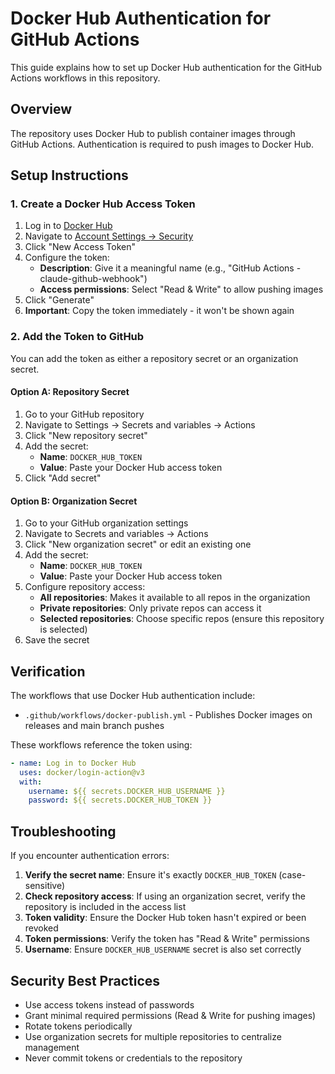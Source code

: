 # Docker Hub Authentication for GitHub Actions

This guide explains how to set up Docker Hub authentication for the GitHub Actions workflows in this repository.

## Overview

The repository uses Docker Hub to publish container images through GitHub Actions. Authentication is required to push images to Docker Hub.

## Setup Instructions

### 1. Create a Docker Hub Access Token

1. Log in to [Docker Hub](https://hub.docker.com)
2. Navigate to [Account Settings → Security](https://hub.docker.com/settings/security)
3. Click "New Access Token"
4. Configure the token:
   - **Description**: Give it a meaningful name (e.g., "GitHub Actions - claude-github-webhook")
   - **Access permissions**: Select "Read & Write" to allow pushing images
5. Click "Generate"
6. **Important**: Copy the token immediately - it won't be shown again

### 2. Add the Token to GitHub

You can add the token as either a repository secret or an organization secret.

#### Option A: Repository Secret

1. Go to your GitHub repository
2. Navigate to Settings → Secrets and variables → Actions
3. Click "New repository secret"
4. Add the secret:
   - **Name**: `DOCKER_HUB_TOKEN`
   - **Value**: Paste your Docker Hub access token
5. Click "Add secret"

#### Option B: Organization Secret

1. Go to your GitHub organization settings
2. Navigate to Secrets and variables → Actions
3. Click "New organization secret" or edit an existing one
4. Add the secret:
   - **Name**: `DOCKER_HUB_TOKEN`
   - **Value**: Paste your Docker Hub access token
5. Configure repository access:
   - **All repositories**: Makes it available to all repos in the organization
   - **Private repositories**: Only private repos can access it
   - **Selected repositories**: Choose specific repos (ensure this repository is selected)
6. Save the secret

## Verification

The workflows that use Docker Hub authentication include:
- `.github/workflows/docker-publish.yml` - Publishes Docker images on releases and main branch pushes

These workflows reference the token using:
```yaml
- name: Log in to Docker Hub
  uses: docker/login-action@v3
  with:
    username: ${{ secrets.DOCKER_HUB_USERNAME }}
    password: ${{ secrets.DOCKER_HUB_TOKEN }}
```

## Troubleshooting

If you encounter authentication errors:

1. **Verify the secret name**: Ensure it's exactly `DOCKER_HUB_TOKEN` (case-sensitive)
2. **Check repository access**: If using an organization secret, verify the repository is included in the access list
3. **Token validity**: Ensure the Docker Hub token hasn't expired or been revoked
4. **Token permissions**: Verify the token has "Read & Write" permissions
5. **Username**: Ensure `DOCKER_HUB_USERNAME` secret is also set correctly

## Security Best Practices

- Use access tokens instead of passwords
- Grant minimal required permissions (Read & Write for pushing images)
- Rotate tokens periodically
- Use organization secrets for multiple repositories to centralize management
- Never commit tokens or credentials to the repository